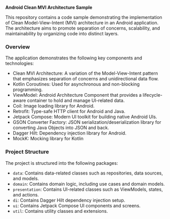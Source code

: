 **Android Clean MVI Architecture Sample**

This repository contains a code sample demonstrating the implementation of Clean Model-View-Intent (MVI) architecture in an Android application. The architecture aims to promote separation of concerns, scalability, and maintainability by organizing code into distinct layers.

### Overview

The application demonstrates the following key components and technologies:

- Clean MVI Architecture: A variation of the Model-View-Intent pattern that emphasizes separation of concerns and unidirectional data flow.
- Kotlin Coroutines: Used for asynchronous and non-blocking programming.
- ViewModel: Android Architecture Component that provides a lifecycle-aware container to hold and manage UI-related data.
- Coil: Image loading library for Android.
- Retrofit: Type-safe HTTP client for Android and Java.
- Jetpack Compose: Modern UI toolkit for building native Android UIs.
- GSON Converter Factory: JSON serialization/deserialization library for converting Java Objects into JSON and back.
- Dagger Hilt: Dependency injection library for Android.
- MockK: Mocking library for Kotlin

### Project Structure

The project is structured into the following packages:

- `data`: Contains data-related classes such as repositories, data sources, and models.
- `domain`: Contains domain logic, including use cases and domain models.
- `presentation`: Contains UI-related classes such as ViewModels, states, and actions.
- `di`: Contains Dagger Hilt dependency injection setup.
- `ui`: Contains Jetpack Compose UI components and screens.
- `util`: Contains utility classes and extensions.